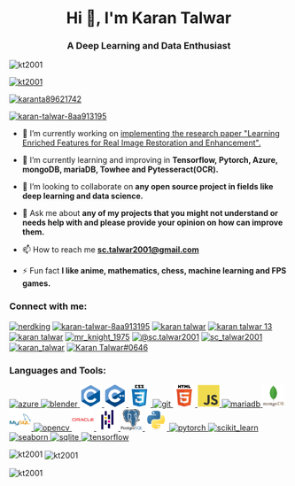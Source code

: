 <h1 align="center">Hi 👋, I'm Karan Talwar</h1>
<h3 align="center">A Deep Learning and Data Enthusiast</h3>

<p align="left"> <img src="https://komarev.com/ghpvc/?username=kt2001&label=Profile%20views&color=0e75b6&style=flat" alt="kt2001" /> </p>

<p align="left"> <a href="https://github.com/ryo-ma/github-profile-trophy"><img src="https://github-profile-trophy.vercel.app/?username=kt2001" alt="kt2001" /></a> </p>

<p align="left"> <a href="https://twitter.com/karanta89621742" target="blank"><img src="https://img.shields.io/twitter/follow/karanta89621742?logo=twitter&style=for-the-badge" alt="karanta89621742" /></a> </p>

<p align="left"> <a href="https://www.linkedin.com/in/karan-talwar-8aa913195/" target="blank"><img src="https://img.shields.io/badge/linkdin-followers-blue" alt="karan-talwar-8aa913195" /></a> </p>

- 🔭 I’m currently working on [implementing the research paper "Learning Enriched Features for Real Image Restoration and Enhancement".](https://arxiv.org/abs/2003.06792v2)

- 🌱 I’m currently learning and improving in **Tensorflow, Pytorch, Azure, mongoDB, mariaDB, Towhee and Pytesseract(OCR).**

- 👯 I’m looking to collaborate on **any open source project in fields like deep learning and data science.**

- 💬 Ask me about **any of my projects that you might not understand or needs help with and please provide your opinion on how can improve them.**

- 📫 How to reach me **sc.talwar2001@gmail.com**

- ⚡ Fun fact **I like anime, mathematics, chess, machine learning and FPS games.**

<h3 align="left">Connect with me:</h3>
<p align="left">
<a href="https://twitter.com/nerdking" target="blank"><img align="center" src="https://raw.githubusercontent.com/rahuldkjain/github-profile-readme-generator/master/src/images/icons/Social/twitter.svg" alt="nerdking" height="30" width="40" /></a>
<a href="https://linkedin.com/in/karan-talwar-8aa913195" target="blank"><img align="center" src="https://raw.githubusercontent.com/rahuldkjain/github-profile-readme-generator/master/src/images/icons/Social/linked-in-alt.svg" alt="karan-talwar-8aa913195" height="30" width="40" /></a>
<a href="https://stackoverflow.com/users/karan talwar" target="blank"><img align="center" src="https://raw.githubusercontent.com/rahuldkjain/github-profile-readme-generator/master/src/images/icons/Social/stack-overflow.svg" alt="karan talwar" height="30" width="40" /></a>
<a href="https://kaggle.com/karan talwar 13" target="blank"><img align="center" src="https://raw.githubusercontent.com/rahuldkjain/github-profile-readme-generator/master/src/images/icons/Social/kaggle.svg" alt="karan talwar 13" height="30" width="40" /></a>
<a href="https://fb.com/karan talwar" target="blank"><img align="center" src="https://raw.githubusercontent.com/rahuldkjain/github-profile-readme-generator/master/src/images/icons/Social/facebook.svg" alt="karan talwar" height="30" width="40" /></a>
<a href="https://instagram.com/mr_knight_1975" target="blank"><img align="center" src="https://raw.githubusercontent.com/rahuldkjain/github-profile-readme-generator/master/src/images/icons/Social/instagram.svg" alt="mr_knight_1975" height="30" width="40" /></a>
<a href="https://medium.com/@sc.talwar2001" target="blank"><img align="center" src="https://raw.githubusercontent.com/rahuldkjain/github-profile-readme-generator/master/src/images/icons/Social/medium.svg" alt="@sc.talwar2001" height="30" width="40" /></a>
<a href="https://www.hackerrank.com/sc_talwar2001" target="blank"><img align="center" src="https://raw.githubusercontent.com/rahuldkjain/github-profile-readme-generator/master/src/images/icons/Social/hackerrank.svg" alt="sc_talwar2001" height="30" width="40" /></a>
<a href="https://www.leetcode.com/karan_talwar" target="blank"><img align="center" src="https://raw.githubusercontent.com/rahuldkjain/github-profile-readme-generator/master/src/images/icons/Social/leet-code.svg" alt="karan_talwar" height="30" width="40" /></a>
<a href="https://discord.gg/Karan Talwar#0646" target="blank"><img align="center" src="https://raw.githubusercontent.com/rahuldkjain/github-profile-readme-generator/master/src/images/icons/Social/discord.svg" alt="Karan Talwar#0646" height="30" width="40" /></a>
</p>

<h3 align="left">Languages and Tools:</h3>
<p align="left"> <a href="https://azure.microsoft.com/en-in/" target="_blank" rel="noreferrer"> <img src="https://www.vectorlogo.zone/logos/microsoft_azure/microsoft_azure-icon.svg" alt="azure" width="40" height="40"/> </a> <a href="https://www.blender.org/" target="_blank" rel="noreferrer"> <img src="https://download.blender.org/branding/community/blender_community_badge_white.svg" alt="blender" width="40" height="40"/> </a> <a href="https://www.cprogramming.com/" target="_blank" rel="noreferrer"> <img src="https://raw.githubusercontent.com/devicons/devicon/master/icons/c/c-original.svg" alt="c" width="40" height="40"/> </a> <a href="https://www.w3schools.com/cpp/" target="_blank" rel="noreferrer"> <img src="https://raw.githubusercontent.com/devicons/devicon/master/icons/cplusplus/cplusplus-original.svg" alt="cplusplus" width="40" height="40"/> </a> <a href="https://www.w3schools.com/css/" target="_blank" rel="noreferrer"> <img src="https://raw.githubusercontent.com/devicons/devicon/master/icons/css3/css3-original-wordmark.svg" alt="css3" width="40" height="40"/> </a> <a href="https://git-scm.com/" target="_blank" rel="noreferrer"> <img src="https://www.vectorlogo.zone/logos/git-scm/git-scm-icon.svg" alt="git" width="40" height="40"/> </a> <a href="https://www.w3.org/html/" target="_blank" rel="noreferrer"> <img src="https://raw.githubusercontent.com/devicons/devicon/master/icons/html5/html5-original-wordmark.svg" alt="html5" width="40" height="40"/> </a> <a href="https://developer.mozilla.org/en-US/docs/Web/JavaScript" target="_blank" rel="noreferrer"> <img src="https://raw.githubusercontent.com/devicons/devicon/master/icons/javascript/javascript-original.svg" alt="javascript" width="40" height="40"/> </a> <a href="https://mariadb.org/" target="_blank" rel="noreferrer"> <img src="https://www.vectorlogo.zone/logos/mariadb/mariadb-icon.svg" alt="mariadb" width="40" height="40"/> </a> <a href="https://www.mongodb.com/" target="_blank" rel="noreferrer"> <img src="https://raw.githubusercontent.com/devicons/devicon/master/icons/mongodb/mongodb-original-wordmark.svg" alt="mongodb" width="40" height="40"/> </a> <a href="https://www.mysql.com/" target="_blank" rel="noreferrer"> <img src="https://raw.githubusercontent.com/devicons/devicon/master/icons/mysql/mysql-original-wordmark.svg" alt="mysql" width="40" height="40"/> </a> <a href="https://opencv.org/" target="_blank" rel="noreferrer"> <img src="https://www.vectorlogo.zone/logos/opencv/opencv-icon.svg" alt="opencv" width="40" height="40"/> </a> <a href="https://www.oracle.com/" target="_blank" rel="noreferrer"> <img src="https://raw.githubusercontent.com/devicons/devicon/master/icons/oracle/oracle-original.svg" alt="oracle" width="40" height="40"/> </a> <a href="https://pandas.pydata.org/" target="_blank" rel="noreferrer"> <img src="https://raw.githubusercontent.com/devicons/devicon/2ae2a900d2f041da66e950e4d48052658d850630/icons/pandas/pandas-original.svg" alt="pandas" width="40" height="40"/> </a> <a href="https://www.postgresql.org" target="_blank" rel="noreferrer"> <img src="https://raw.githubusercontent.com/devicons/devicon/master/icons/postgresql/postgresql-original-wordmark.svg" alt="postgresql" width="40" height="40"/> </a> <a href="https://www.python.org" target="_blank" rel="noreferrer"> <img src="https://raw.githubusercontent.com/devicons/devicon/master/icons/python/python-original.svg" alt="python" width="40" height="40"/> </a> <a href="https://pytorch.org/" target="_blank" rel="noreferrer"> <img src="https://www.vectorlogo.zone/logos/pytorch/pytorch-icon.svg" alt="pytorch" width="40" height="40"/> </a> <a href="https://scikit-learn.org/" target="_blank" rel="noreferrer"> <img src="https://upload.wikimedia.org/wikipedia/commons/0/05/Scikit_learn_logo_small.svg" alt="scikit_learn" width="40" height="40"/> </a> <a href="https://seaborn.pydata.org/" target="_blank" rel="noreferrer"> <img src="https://seaborn.pydata.org/_images/logo-mark-lightbg.svg" alt="seaborn" width="40" height="40"/> </a> <a href="https://www.sqlite.org/" target="_blank" rel="noreferrer"> <img src="https://www.vectorlogo.zone/logos/sqlite/sqlite-icon.svg" alt="sqlite" width="40" height="40"/> </a> <a href="https://www.tensorflow.org" target="_blank" rel="noreferrer"> <img src="https://www.vectorlogo.zone/logos/tensorflow/tensorflow-icon.svg" alt="tensorflow" width="40" height="40"/> </a> </p>

<p><img align="left" src="https://github-readme-stats.vercel.app/api/top-langs?username=kt2001&show_icons=true&locale=en&layout=compact" alt="kt2001" /></p>

<p>&nbsp;<img align="center" src="https://github-readme-stats.vercel.app/api?username=kt2001&show_icons=true&locale=en" alt="kt2001" /></p>

<p><img align="center" src="https://github-readme-streak-stats.herokuapp.com/?user=kt2001&" alt="kt2001" /></p>

